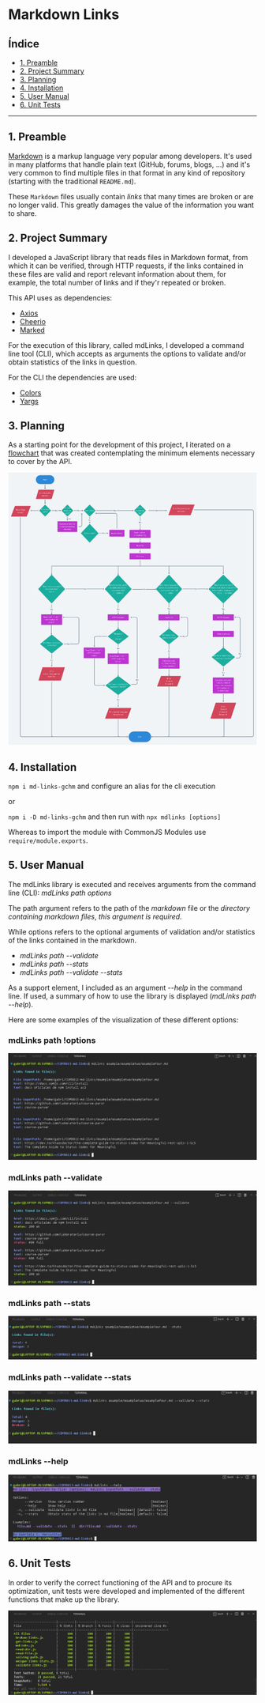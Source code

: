 # Markdown Links

## Índice

* [1. Preamble](#1-preamble)
* [2. Project Summary](#2-project-summary)
* [3. Planning](#3-planning)
* [4. Installation](#4-installation)
* [5. User Manual](#5-user-manual)
* [6. Unit Tests](#6-unit-tests)

***

## 1. Preamble

[Markdown](https://es.wikipedia.org/wiki/Markdown) is a markup language
very popular among developers. It's used in many platforms that
handle plain text (GitHub, forums, blogs, ...) and it's very common to
find multiple files in that format in any kind of repository
(starting with the traditional `README.md`).

These `Markdown` files usually contain _links_ that
many times are broken or are no longer valid. This greatly damages the value of
the information you want to share.

## 2. Project Summary

I developed a JavaScript library that reads files in Markdown format,
from which it can be verified, through HTTP requests,
if the links contained in these files are valid and report
relevant information about them, for example,
the total number of links and if they'r repeated or broken.

This API uses as dependencies:

* [Axios](https://www.npmjs.com/package/axios)
* [Cheerio](https://www.npmjs.com/package/cheerio)
* [Marked](https://www.npmjs.com/package/marked)

For the execution of this library, called mdLinks, I developed a
command line tool (CLI), which accepts as arguments the
options to validate and/or obtain statistics of the links in question.

For the CLI the dependencies are used:

* [Colors](https://www.npmjs.com/package/colors)
* [Yargs](https://www.npmjs.com/package/yargs)

## 3. Planning

As a starting point for the development of this project, I iterated on
a [flowchart](https://whimsical.com/mdlinks-flowchart-GTqMzobjxnmCcLD28m5SHQ)
that was created contemplating the minimum elements
necessary to cover by the API.

![MdLinks Flowchart](./images_readme/mdLinks_flowChart.png)

## 4. Installation

`npm i md-links-gchm` and configure an alias for the cli execution

or

`npm i -D md-links-gchm` and then run with `npx mdlinks [options]`

Whereas to import the module with CommonJS Modules use `require/module.exports`.

## 5. User Manual

The mdLinks library is executed and receives arguments from the command line
(CLI): _mdLinks_ _path_ _options_

The path argument refers to the path of the _markdown_ file or the
_directory containing markdown files_, _this argument is required._

While options refers to the optional arguments of validation and/or statistics of
the links contained in the markdown.

* _mdLinks_ _path_ _--validate_
* _mdLinks_ _path_ _--stats_
* _mdLinks_ _path_ _--validate --stats_

As a support element, I included as an argument _--help_ in the
command line. If used, a summary of how to use the library  is displayed (_mdLinks_ _path_ _--help_).

Here are some examples of the visualization of these different
options:

### mdLinks path !options 

![mdLinks only path](./images_readme/mdLinks.png)

### mdLinks path --validate

![mdLinks path --validate](./images_readme/mdLinks_v.png)

### mdLinks path --stats

![mdLinks path --stats](./images_readme/mdLinks_s.png)

### mdLinks path --validate --stats

![mdLinks path --validate --stats](./images_readme/mdLinks_v_s.png)

### mdLinks --help

![mdLinks --help](./images_readme/mdLinks_h.png)

## 6. Unit Tests

In order to verify the correct functioning of the API and to procure
its optimization, unit tests were developed and implemented
of the different functions that make up the library.

![mdLinks Unit Tests](./images_readme/mdLinks_tests.png)